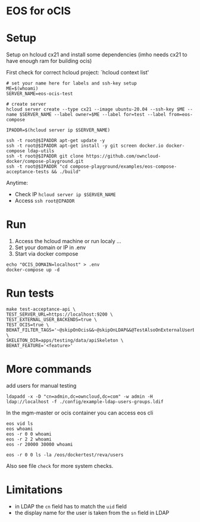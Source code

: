 # EOS for oCIS

# Setup

Setup on hcloud cx21 and install some dependencies (imho needs cx21 to have enough ram for building ocis)

First check for correct hcloud project: `hcloud context list'

```
# set your name here for labels and ssh-key setup
ME=$(whoami) 
SERVER_NAME=eos-ocis-test

# create server
hcloud server create --type cx21 --image ubuntu-20.04 --ssh-key $ME --name $SERVER_NAME --label owner=$ME --label for=test --label from=eos-compose

IPADDR=$(hcloud server ip $SERVER_NAME)

ssh -t root@$IPADDR apt-get update -y
ssh -t root@$IPADDR apt-get install -y git screen docker.io docker-compose ldap-utils
ssh -t root@$IPADDR git clone https://github.com/owncloud-docker/compose-playground.git
ssh -t root@$IPADDR "cd compose-playground/examples/eos-compose-acceptance-tests && ./build"
```

Anytime:
- Check IP `hcloud server ip $SERVER_NAME`
- Access `ssh root@IPADDR`

# Run

1. Access the hcloud machine or run localy ...
2. Set your domain or IP in .env 
3. Start via docker compose 

```
echo "OCIS_DOMAIN=localhost" > .env
docker-compose up -d
```

# Run tests
```
make test-acceptance-api \
TEST_SERVER_URL=https://localhost:9200 \
TEST_EXTERNAL_USER_BACKENDS=true \
TEST_OCIS=true \
BEHAT_FILTER_TAGS='~@skipOnOcis&&~@skipOnLDAP&&@TestAlsoOnExternalUserBackend&&~@local_storage' \
SKELETON_DIR=apps/testing/data/apiSkeleton \
BEHAT_FEATURE='<feature>'
```

# More commands

add users for manual testing
```
ldapadd -x -D "cn=admin,dc=owncloud,dc=com" -w admin -H ldap://localhost -f ./config/example-ldap-users-groups.ldif
```

In the mgm-master or ocis container you can access eos cli

```
eos vid ls
eos whoami
eos -r 0 0 whoami
eos -r 2 2 whoami
eos -r 20000 30000 whoami

eos -r 0 0 ls -la /eos/dockertest/reva/users
```

Also see file `check` for more system checks.

# Limitations

- in LDAP the `cn` field has to match the `uid` field
- the display name for the user is taken from the `sn` field in LDAP
